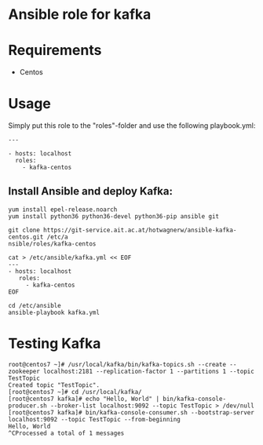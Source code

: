 # Ansible role for kafka

# Requirements
- Centos

# Usage

Simply put this role to the "roles"-folder and use the following playbook.yml:
```
---

- hosts: localhost
  roles:
    - kafka-centos

```

## Install Ansible and deploy Kafka:

```
yum install epel-release.noarch
yum install python36 python36-devel python36-pip ansible git

git clone https://git-service.ait.ac.at/hotwagnerw/ansible-kafka-centos.git /etc/a
nsible/roles/kafka-centos

cat > /etc/ansible/kafka.yml << EOF
---
- hosts: localhost
   roles:
     - kafka-centos
EOF

cd /etc/ansible
ansible-playbook kafka.yml
```

# Testing Kafka

```
root@centos7 ~]# /usr/local/kafka/bin/kafka-topics.sh --create --zookeeper localhost:2181 --replication-factor 1 --partitions 1 --topic TestTopic
Created topic "TestTopic".
[root@centos7 ~]# cd /usr/local/kafka/
[root@centos7 kafka]# echo "Hello, World" | bin/kafka-console-producer.sh --broker-list localhost:9092 --topic TestTopic > /dev/null
[root@centos7 kafka]# bin/kafka-console-consumer.sh --bootstrap-server localhost:9092 --topic TestTopic --from-beginning
Hello, World
^CProcessed a total of 1 messages
```
